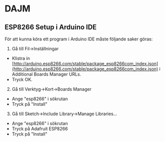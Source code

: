 # DAJM

## ESP8266 Setup i Arduino IDE
För att kunna köra ett program i Arduino IDE måste följande saker göras:
1. Gå till Fil->Inställningar
  * Klistra in [http://arduino.esp8266.com/stable/package_esp8266com_index.json](http://arduino.esp8266.com/stable/package_esp8266com_index.json) i Additional Boards Manager URLs.
  * Tryck OK.
2. Gå till Verktyg->Kort->Boards Manager
  * Ange "esp8266" i sökrutan
  * Tryck på "Install"
3. Gå till Sketch->Include Library->Manage Libraries...
  * Ange "esp8266" i sökrutan
  * Tryck på Adafruit ESP8266
  * Tryck på "Install"
